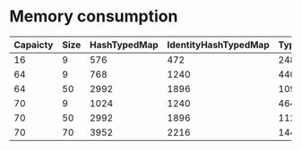 # Memory consumption

|  Capaicty|      Size|              HashTypedMap|      IdentityHashTypedMap|              TypedEnumMap|    ConcurrentTypedEnumMap|              TreeTypedMap|          SkipListTypedMap|         ArrayTypedEnumMap|
|----------|----------|--------------------------|--------------------------|--------------------------|--------------------------|--------------------------|--------------------------|--------------------------|
|        16|         9|                       576|                       472|                       248|                       264|                       568|                       680|                       232|
|        64|         9|                       768|                      1240|                       440|                       456|                       568|                       680|                       232|
|        64|        50|                      2992|                      1896|                      1096|                      1112|                      2864|                      2656|                       920|
|        70|         9|                      1024|                      1240|                       464|                       480|                       568|                       680|                       232|
|        70|        50|                      2992|                      1896|                      1120|                      1136|                      2864|                      2656|                       920|
|        70|        70|                      3952|                      2216|                      1440|                      1456|                      3984|                      3784|                      1304|
